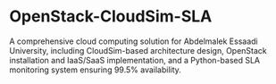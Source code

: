 # OpenStack-CloudSim-SLA
A comprehensive cloud computing solution for Abdelmalek Essaadi University, including CloudSim-based architecture design, OpenStack installation and IaaS/SaaS implementation, and a Python-based SLA monitoring system ensuring 99.5% availability.
